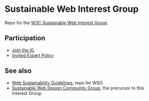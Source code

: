 # Sustainable Web Interest Group
Repo for the [W3C Sustainable Web Interest Group](https://www.w3.org/groups/ig/sustainableweb/).

## Participation

* [Join the IG](https://www.w3.org/groups/ig/sustainableweb/join/)
* [Invited Expert Policy](ie-policy.md)

## See also
* [Web Sustainability Guidelines](https://github.com/w3c/sustainableweb-wsg), repo for WSG
* [Sustainable Web Design Community Group](https://www.w3.org/community/sustyweb/), the precursor to this Interest Group.
